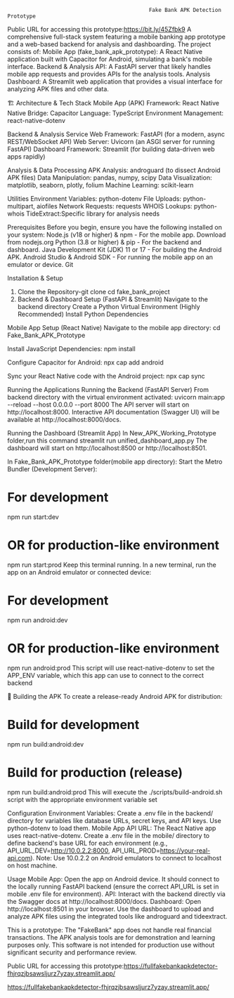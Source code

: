                                                  Fake Bank APK Detection Prototype
                                                                             
  
Public URL for accessing this prototype:https://bit.ly/45Zfbk9
A comprehensive full-stack system featuring a mobile banking app prototype and a web-based backend for analysis and dashboarding. The project consists of:
Mobile App (fake_bank_apk_prototype): A React Native application built with Capacitor for Android, simulating a bank's mobile interface.
Backend & Analysis API: A FastAPI server that likely handles mobile app requests and provides APIs for the analysis tools.
Analysis Dashboard: A Streamlit web application that provides a visual interface for analyzing APK files and other data.


🏗️ Architecture & Tech Stack
Mobile App (APK)
Framework: React Native
Native Bridge: Capacitor
Language: TypeScript
Environment Management: react-native-dotenv

Backend & Analysis Service
Web Framework: FastAPI (for a modern, async REST/WebSocket API)
Web Server: Uvicorn (an ASGI server for running FastAPI)
Dashboard Framework: Streamlit (for building data-driven web apps rapidly)

Analysis & Data Processing
APK Analysis: androguard (to dissect Android APK files)
Data Manipulation: pandas, numpy, scipy
Data Visualization: matplotlib, seaborn, plotly, folium
Machine Learning: scikit-learn

Utilities
Environment Variables: python-dotenv
File Uploads: python-multipart, aiofiles
Network Requests: requests
WHOIS Lookups: python-whois
TideExtract:Specific library for analysis needs


Prerequisites
Before you begin, ensure you have the following installed on your system:
Node.js (v18 or higher) & npm - For the mobile app.
Download from nodejs.org
Python (3.8 or higher) & pip - For the backend and dashboard.
Java Development Kit (JDK) 11 or 17 - For building the Android APK.
Android Studio & Android SDK - For running the mobile app on an emulator or device.
Git

Installation & Setup
1. Clone the Repository-git clone <your-repository-url>
                        cd fake_bank_project
2. Backend & Dashboard Setup (FastAPI & Streamlit)
Navigate to the backend directory 
Create a Python Virtual Environment (Highly Recommended)
Install Python Dependencies


Mobile App Setup (React Native)
Navigate to the mobile app directory:
cd Fake_Bank_APK_Prototype

Install JavaScript Dependencies:
npm install

Configure Capacitor for Android:
npx cap add android

Sync your React Native code with the Android project:
npx cap sync

Running the Applications
Running the Backend (FastAPI Server)
From  backend directory with the virtual environment activated:
uvicorn main:app --reload --host 0.0.0.0 --port 8000
The API server will start on http://localhost:8000.
Interactive API documentation (Swagger UI) will be available at http://localhost:8000/docs.

Running the Dashboard (Streamlit App)
In New_APK_Working_Prototype folder,run this command
streamlit run unified_dashboard_app.py
The dashboard will start on http://localhost:8500 or http://localhost:8501.

In Fake_Bank_APK_Prototype folder(mobile app directory):
Start the Metro Bundler (Development Server):
# For development
npm run start:dev
# OR for production-like environment
npm run start:prod
Keep this terminal running.
In a new terminal, run the app on an Android emulator or connected device:
# For development
npm run android:dev
# OR for production-like environment
npm run android:prod
This script will use react-native-dotenv to set the APP_ENV variable, which this app can use to connect to the correct backend 


📱 Building the APK
To create a release-ready Android APK for distribution:
# Build for development
npm run build:android:dev

# Build for production (release)
npm run build:android:prod
This will execute the ./scripts/build-android.sh script with the appropriate environment variable set

Configuration
Environment Variables: Create a .env file in the backend/ directory for variables like database URLs, secret keys, and API keys. Use python-dotenv to load them.
Mobile App API URL: The React Native app uses react-native-dotenv. Create a .env file in the mobile/ directory to define backend's base URL for each environment (e.g., API_URL_DEV=http://10.0.2.2:8000, API_URL_PROD=https://your-real-api.com). Note: Use 10.0.2.2 on Android emulators to connect to localhost on  host machine.


Usage
Mobile App: Open the app on  Android device. It should connect to the locally running FastAPI backend (ensure the correct API_URL is set in mobile .env file for environment).
API: Interact with the backend directly via the Swagger docs at http://localhost:8000/docs.
Dashboard: Open http://localhost:8501 in your browser. Use the dashboard to upload and analyze APK files using the integrated tools like androguard and tideextract.


This is a prototype:
The "FakeBank" app does not handle real financial transactions.
The APK analysis tools are for demonstration and learning purposes only.
This software is not intended for production use without significant security and performance review.

Public URL for accessing this prototype:https://fullfakebankapkdetector-fhjrqzjbsawsljurz7yzay.streamlit.app/













https://fullfakebankapkdetector-fhjrqzjbsawsljurz7yzay.streamlit.app/
